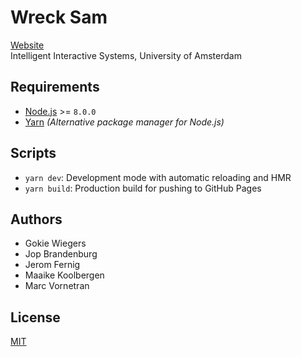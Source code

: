 # Wreck Sam
[Website](https://marc1404.github.io/WreckSam/)  
Intelligent Interactive Systems, University of Amsterdam

## Requirements
- [Node.js](https://nodejs.org/en/) >= `8.0.0`
- [Yarn](https://yarnpkg.com/lang/en/) *(Alternative package manager for Node.js)*

## Scripts
- `yarn dev`: Development mode with automatic reloading and HMR
- `yarn build`: Production build for pushing to GitHub Pages

## Authors
- Gokie Wiegers
- Jop Brandenburg
- Jerom Fernig
- Maaike Koolbergen
- Marc Vornetran

## License
[MIT](https://github.com/marc1404/WreckSam/blob/master/LICENSE)
